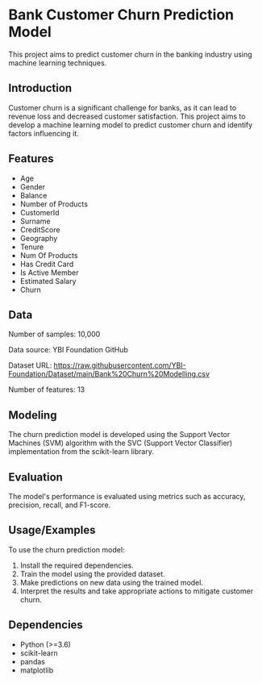 
# Bank Customer Churn Prediction Model

This project aims to predict customer churn in the banking industry using machine learning techniques.


## Introduction

Customer churn is a significant challenge for banks, as it can lead to revenue loss and decreased customer satisfaction. This project aims to develop a machine learning model to predict customer churn and identify factors influencing it.
## Features

- Age
- Gender
- Balance
- Number of Products
- CustomerId          
- Surname             
- CreditScore         
- Geography                        
- Tenure                           
- Num Of Products     
- Has Credit Card     
- Is Active Member    
- Estimated Salary    
- Churn     

## Data
Number of samples: 10,000

Data source: YBI Foundation GitHub

Dataset URL: https://raw.githubusercontent.com/YBI-Foundation/Dataset/main/Bank%20Churn%20Modelling.csv

Number of features: 13
## Modeling
The churn prediction model is developed using the Support Vector Machines (SVM) algorithm with the SVC (Support Vector Classifier) implementation from the scikit-learn library.

## Evaluation
The model's performance is evaluated using metrics such as accuracy, precision, recall, and F1-score. 
## Usage/Examples

To use the churn prediction model:
1. Install the required dependencies.
2. Train the model using the provided dataset.
3. Make predictions on new data using the trained model.
4. Interpret the results and take appropriate actions to mitigate customer churn.


## Dependencies
- Python (>=3.6)
- scikit-learn
- pandas
- matplotlib

